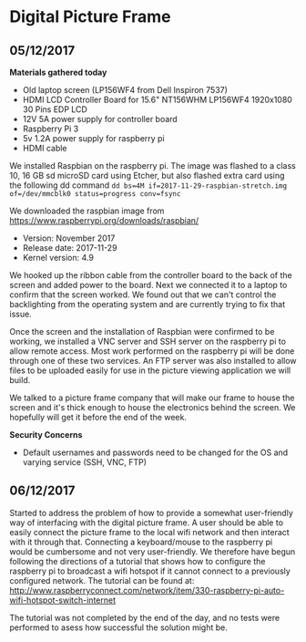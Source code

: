 # Digital Picture Frame

## 05/12/2017

**Materials gathered today**
* Old laptop screen (LP156WF4 from Dell Inspiron 7537)
* HDMI LCD Controller Board for 15.6" NT156WHM LP156WF4 1920x1080 30 Pins EDP LCD
* 12V 5A power supply for controller board
* Raspberry Pi 3
* 5v 1.2A power supply for raspberry pi
* HDMI cable

We installed Raspbian on the raspberry pi. The image was flashed to a class 10, 16 GB sd microSD card using Etcher, but also flashed extra card using the following dd command
`dd bs=4M if=2017-11-29-raspbian-stretch.img of=/dev/mmcblk0 status=progress conv=fsync`

We downloaded the raspbian image from https://www.raspberrypi.org/downloads/raspbian/
* Version: November 2017
* Release date: 2017-11-29
* Kernel version: 4.9
	
We hooked up the ribbon cable from the controller board to the back of the screen and added power to the board. Next we connected it to a laptop to confirm that the screen worked. We found out that we can't control the backlighting from the operating system and are currently trying to fix that issue.

Once the screen and the installation of Raspbian were confirmed to be working, we installed a VNC server and SSH server on the raspberry pi to allow remote access. Most work performed on the raspberry pi will be done through one of these two services. An FTP server was also installed to allow files to be uploaded easily for use in the picture viewing application we will build.

We talked to a picture frame company that will make our frame to house the screen and it's thick enough to house the electronics behind the screen. We hopefully will get it before the end of the week.

**Security Concerns**
* Default usernames and passwords need to be changed for the OS and varying service (SSH, VNC, FTP)

## 06/12/2017

Started to address the problem of how to provide a somewhat user-friendly way of interfacing with the digital picture frame. A user should be able to easily connect the picture frame to the local wifi network and then interact with it through that. Connecting a keyboard/mouse to the raspberry pi would be cumbersome and not very user-friendly. We therefore have begun following the directions of a tutorial that shows how to configure the raspberry pi to broadcast a wifi hotspot if it cannot connect to a previously configured network. The tutorial can be found at: http://www.raspberryconnect.com/network/item/330-raspberry-pi-auto-wifi-hotspot-switch-internet

The tutorial was not completed by the end of the day, and no tests were performed to asess how successful the solution might be.
